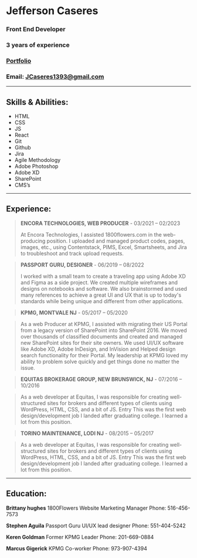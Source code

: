 # Jefferson Caseres
### Front End Developer
### 3 years of experience
### [Portfolio](https://jcaseres.github.io/)
### Email: JCaseres1393@gmail.com

---

## Skills & Abilities:
* HTML
* CSS
* JS
* React
* Git
* Github
* Jira
* Agile Methodology
* Adobe Photoshop
* Adobe XD
* SharePoint
* CMS’s

---

## Experience:

> **ENCORA TECHNOLOGIES, WEB PRODUCER** -
> 03/2021 – 02/2023
>
> At Encora Technologies, I assisted 1800flowers.com in the web-producing position. I uploaded and managed product codes, pages, images, etc., using Contentstack, PIMS, Excel, Smartsheets, and Jira to troubleshoot and track upload requests.

> **PASSPORT GURU, DESIGNER** -
> 06/2019 – 08/2022
>
> I worked with a small team to create a traveling app using Adobe XD and Figma as a side project. We created multiple wireframes and designs on notebooks and software. We also brainstormed and used many references to achieve a great UI and UX that is up to today's standards while being unique and different from other applications.

> **KPMG, MONTVALE NJ** -
> 05/2017 – 05/2020

> As a web Producer at KPMG, I assisted with migrating their US Portal from a legacy version of SharePoint into SharePoint 2016. We moved over thousands of classified documents and created and managed new SharePoint sites for their site owners. We used UI/UX software like Adobe XD, Adobe InDesign, and InVision and Helped design search functionality for their Portal. My leadership at KPMG loved my ability to problem solve quickly and get things done no matter the issue.

> **EQUITAS BROKERAGE GROUP, NEW BRUNSWICK, NJ** -
> 07/2016 – 10/2016

> As a web developer at Equitas, I was responsible for creating well-structured sites for brokers and different types of clients using WordPress, HTML, CSS, and a bit of JS. Entry This was the first web design/development job I landed after graduating college. I learned a lot from this position.

> **TORINO MAINTENANCE, LODI NJ** -
> 08/2015 – 05/2017

> As a web developer at Equitas, I was responsible for creating well-structured sites for brokers and different types of clients using WordPress, HTML, CSS, and a bit of JS. Entry This was the first web design/development job I landed after graduating college. I learned a lot from this position.

---

## Education:
**Brittany hughes**
1800Flowers Website Marketing Manager
Phone: 516-456-7573

**Stephen Aguila**
Passport Guru UI/UX lead designer 
Phone: 551-404-5242

**Keren Goldman**
Former KPMG Leader
Phone: 201-669-0884

**Marcus Gigerick**
KPMG Co-worker
Phone: 973-907-4394